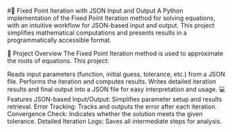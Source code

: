 #📐 Fixed Point Iteration with JSON Input and Output
A Python implementation of the Fixed Point Iteration method for solving equations, with an intuitive workflow for JSON-based input and output. This project simplifies mathematical computations and presents results in a programmatically accessible format.

📝 Project Overview
The Fixed Point Iteration method is used to approximate the roots of equations. This project:

Reads input parameters (function, initial guess, tolerance, etc.) from a JSON file.
Performs the iteration and computes results.
Writes detailed iteration results and final output into a JSON file for easy interpretation and usage.
💻 Features
JSON-based Input/Output: Simplifies parameter setup and results retrieval.
Error Tracking: Tracks and outputs the error after each iteration.
Convergence Check: Indicates whether the solution meets the given tolerance.
Detailed Iteration Logs: Saves all intermediate steps for analysis.
